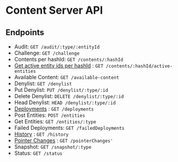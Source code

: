 # Content Server API

## Endpoints

* Audit: `GET /audit/:type/:entityId`
* Challenge: `GET /challenge`
* Contents per hashId: `GET /contents/:hashId`
* [Get active entity ids per hashId](contents/hashId/active-entities/get.md) : `GET /contents/:hashId/active-entities`
* Available Content: `GET /available-content`
* Denylist: `GET /denylist`
* Put Denylist: `PUT /denylist/:type/:id`
* Delete Denylist: `DELETE /denylist/:type/:id`
* Head Denylist: `HEAD /denylist/:type/:id`
* [Deployments](deployments/get.md) : `GET /deployments`
* Post Entities: `POST /entities`
* Get Entities: `GET /entities/:type`
* Failed Deployments: `GET /failedDeployments`
* [History](history/get.md) : `GET /history`
* [Pointer Changes](pointerChanges/get.md) : `GET /pointerChanges'`
* Snapshot: `GET /snapshot/:type`
* Status: `GET /status`


<!-- Documentation template obtained from https://github.com/jamescooke/restapidocs -->
